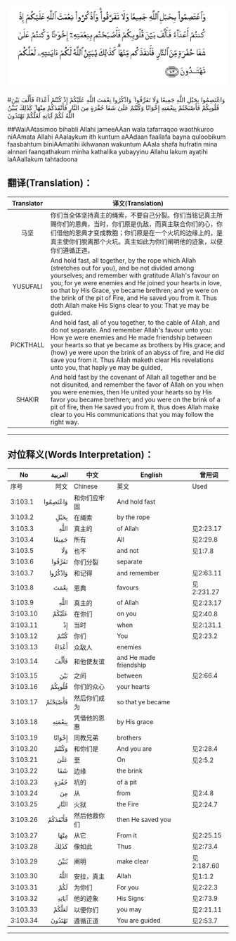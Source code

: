 ![003:103](images/003_103.gif)

#وَاعْتَصِمُوا بِحَبْلِ اللَّهِ جَمِيعًا وَلَا تَفَرَّقُوا ۚ وَاذْكُرُوا نِعْمَتَ اللَّهِ عَلَيْكُمْ إِذْ كُنْتُمْ أَعْدَاءً فَأَلَّفَ بَيْنَ قُلُوبِكُمْ فَأَصْبَحْتُمْ بِنِعْمَتِهِ إِخْوَانًا وَكُنْتُمْ عَلَىٰ شَفَا حُفْرَةٍ مِنَ النَّارِ فَأَنْقَذَكُمْ مِنْهَا ۗ كَذَٰلِكَ يُبَيِّنُ اللَّهُ لَكُمْ آيَاتِهِ لَعَلَّكُمْ تَهْتَدُونَ  

##WaiAAtasimoo bihabli Allahi jameeAAan wala tafarraqoo waothkuroo niAAmata Allahi AAalaykum ith kuntum aAAdaan faallafa bayna quloobikum faasbahtum biniAAmatihi ikhwanan wakuntum AAala shafa hufratin mina alnnari faanqathakum minha kathalika yubayyinu Allahu lakum ayatihi laAAallakum tahtadoona 

## 翻译(Translation)：

| Translator | 译文(Translation)                                            |
| :--------: | ------------------------------------------------------------ |
|    马坚    | 你们当全体坚持真主的绳索，不要自己分裂。你们当铭记真主所赐你们的恩典，当时，你们原是仇敌，而真主联合你们的心，你们借他的恩典才变成教胞；你们原是在一个火坑的边缘上的，是真主使你们脱离那个火坑。真主如此为你们阐明他的迹象，以便你们遵循正道。 |
|  YUSUFALI  | And hold fast, all together, by the rope which Allah (stretches out for you), and be not divided among yourselves; and remember with gratitude Allah's favour on you; for ye were enemies and He joined your hearts in love, so that by His Grace, ye became brethren; and ye were on the brink of the pit of Fire, and He saved you from it. Thus doth Allah make His Signs clear to you: That ye may be guided. |
| PICKTHALL  | And hold fast, all of you together, to the cable of Allah, and do not separate. And remember Allah's favour unto you: How ye were enemies and He made friendship between your hearts so that ye became as brothers by His grace; and (how) ye were upon the brink of an abyss of fire, and He did save you from it. Thus Allah maketh clear His revelations unto you, that haply ye may be guided, |
|   SHAKIR   | And hold fast by the covenant of Allah all together and be not disunited, and remember the favor of Allah on you when you were enemies, then He united your hearts so by His favor you became brethren; and you were on the brink of a pit of fire, then He saved you from it, thus does Allah make clear to you His communications that you may follow the right way. |

---

## 对位释义(Words Interpretation)：

| No   | العربية | 中文    | English | 曾用词 |
| ---- | ------: | ------- | ------- | ------ |
| 序号 |    阿文 | Chinese | 英文    | Used   |
| 3:103.1  | وَاعْتَصِمُوا | 和你们应牢固 | And hold fast          |            |
| 3:103.2  | بِحَبْلِ     | 在绳索       | by the rope            |            |
| 3:103.3  |     اللَّهِ | 真主的       | of Allah               | 见2:23.17  |
| 3:103.4  | جَمِيعًا    | 所有         | All                    | 见2:29.8   |
| 3:103.5  | وَلَا      | 也不         | and not                | 见1:7.8    |
| 3:103.6  | تَفَرَّقُوا   | 你们分裂     | separate               |            |
| 3:103.7  | وَاذْكُرُوا  | 和记得       | and remember           | 见2:63.11  |
| 3:103.8  | نِعْمَتَ     | 恩典         | favours                | 见2:231.27 |
| 3:103.9  |     اللَّهِ | 真主的       | of Allah               | 见2:23.17  |
| 3:103.10 | عَلَيْكُمْ    | 在你们       | on you                 | 见2:40.8   |
| 3:103.11 | إِذْ       | 当时         | when                   | 见2:131.1  |
| 3:103.12 | كُنْتُمْ     | 你们         | You                    | 见2:23.2   |
| 3:103.13 | أَعْدَاءً    | 众敌人       | enemies                |            |
| 3:103.14 | فَأَلَّفَ     | 和他使友谊   | and He made friendship |            |
| 3:103.15 | بَيْنَ      | 之间         | between                | 见2:66.4   |
| 3:103.16 | قُلُوبِكُمْ   | 你们的众心   | your hearts            |            |
| 3:103.17 | فَأَصْبَحْتُمْ  | 然后你们成为 | so that ye became      |            |
| 3:103.18 | بِنِعْمَتِهِ   | 凭借他的恩惠 | by His grace           |            |
| 3:103.19 | إِخْوَانًا   | 同教兄弟     | brothers               |            |
| 3:103.20 | وَكُنْتُمْ    | 和你们是     | And you are            | 见2:28.4   |
| 3:103.21 | عَلَىٰ      | 至           | On                     | 见2:5.2    |
| 3:103.22 | شَفَا      | 边缘         | the brink              |            |
| 3:103.23 | حُفْرَةٍ     | 坑的         | of a pit               |            |
| 3:103.24 | مِنَ       | 从           | from                   | 见2:4.8    |
| 3:103.25 | النَّارِ    | 火狱         | the Fire               | 见2:24.7   |
| 3:103.26 | فَأَنْقَذَكُمْ  | 然后他救你们 | then He saved you      |            |
| 3:103.27 | مِنْهَا     | 从它         | From it                | 见2:25.15  |
| 3:103.28 | كَذَٰلِكَ     | 像如此       | Thus                   | 见2:73.4   |
| 3:103.29 | يُبَيِّنُ     | 阐明         | make clear             | 见2:187.60 |
| 3:103.30 | اللَّهُ     | 安拉，真主   | Allah                  | 见1:1.2    |
| 3:103.31 | لَكُمْ      | 为你们       | For you                | 见2:22.3   |
| 3:103.32 | آيَاتِهِ    | 他的迹象     | His Signs              | 见2:73.9   |
| 3:103.33 | لَعَلَّكُمْ    | 以便你们     | you may                | 见2:21.11  |
| 3:103.34 | تَهْتَدُونَ   | 遵循正道     | You are guided         | 见2:53.7   |

---
